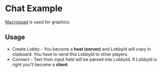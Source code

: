 # Chat Example
[Macroquad](https://github.com/not-fl3/macroquad) is used for graphics.

## Usage
* Create Lobby - You become a **host (server)** and LobbyId will copy in clipboard. You have to send this LobbyId to other players.
* Connect - Text from input field will be parsed into LobbyId. If LobbyId is right you'll become a **client**.